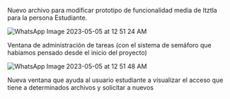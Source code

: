 Nuevo archivo para modificar prototipo de funcionalidad media de Itztla para la persona Estudiante.

![WhatsApp Image 2023-05-05 at 12 51 24 AM](https://user-images.githubusercontent.com/89903929/236466843-353eb0f3-84e3-461d-910a-780680083405.jpeg)

Ventana de administración de tareas (con el sistema de semáforo que habíamos pensado desde el inicio del proyecto)

![WhatsApp Image 2023-05-05 at 12 51 48 AM](https://user-images.githubusercontent.com/89903929/236467305-86dfa46a-e3c6-4705-90f6-7a7d60b60d2a.jpeg)

Nueva ventana que ayuda al usuario estudiante a visualizar el acceso que tiene a determinados archivos y solicitar a nuevos
